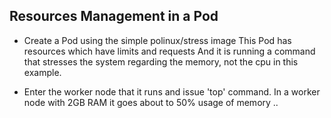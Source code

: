 ## Resources Management in a Pod

- Create a Pod using the simple polinux/stress image
  This Pod has resources which have limits and requests
  And it is running a command that stresses the system
  regarding the memory, not the cpu in this example.

- Enter the worker node that it runs and issue 'top' 
  command. In a worker node with 2GB RAM it goes about
  to 50% usage of memory ..

